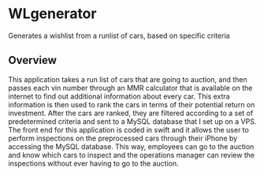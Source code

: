 # WLgenerator
Generates a wishlist from a runlist of cars, based on specific criteria



## Overview
This application takes a run list of cars that are going to auction, and then passes each vin number through an MMR calculator that is available on the internet to find out additional information about every car. This extra information is then used to rank the cars in terms of their potential return on investment. After the cars are ranked, they are filtered according to a set of predetermined criteria and sent to a MySQL database that I set up on a VPS. The front end for this application is coded in swift and it allows the user to perform inspections on the preprocessed cars through their iPhone by accessing the MySQL database. This way, employees can go to the auction and know which cars to inspect and the operations manager can review the inspections without ever having to go to the auction.
